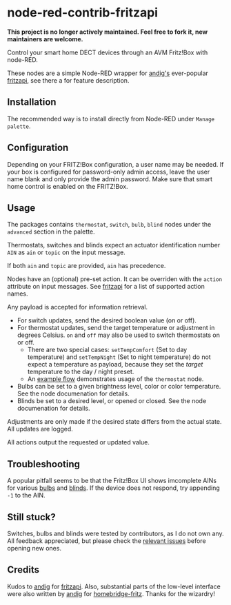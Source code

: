 # node-red-contrib-fritzapi

**This project is no longer actively maintained. Feel free to fork it, new maintainers are welcome.**

Control your smart home DECT devices through an AVM Fritz!Box with node-RED.

These nodes are a simple Node-RED wrapper for [andig's](https://github.com/andig) ever-popular
[fritzapi](https://www.npmjs.com/package/fritzapi), see there a for feature description.

## Installation

The recommended way is to install directly from Node-RED under `Manage palette`.

## Configuration

Depending on your FRITZ!Box configuration, a user name may be needed. If your box is configured for password-only
admin access, leave the user name blank and only provide the admin password. Make sure that smart home control is
enabled on the FRITZ!Box.

## Usage

The packages contains `thermostat`, `switch`, `bulb`, `blind` nodes under the `advanced` section in the palette.

Thermostats, switches and blinds expect an actuator identification number `AIN` as `ain` or `topic` on the input message.

If both `ain` and `topic` are provided, `ain` has precedence.

Nodes have an (optional) pre-set action. It can be overriden with the `action` attribute on input messages.
See [fritzapi](https://www.npmjs.com/package/fritzapi) for a list of supported action names.

Any payload is accepted for information retrieval.

* For switch updates, send the desired boolean value
(on or off).
* For thermostat updates, send the target temperature or adjustment in degrees Celsius. `on` and `off` may also be used to switch thermostats on or off.
  * There are two special cases: `setTempComfort` (Set to day temperature) and `setTempNight` (Set to night temperature)
do not expect a temperature as payload, because they set the *target* temperature to the day / night preset.
  * An [example flow](examples/Fritz%20HTTP%20API%20Example%20Flow.json) demonstrates usage of the `thermostat` node.
* Bulbs can be set to a given brightness level, color or color temperature. See the node documenation for details.
* Blinds be set to a desired level, or opened or closed.
See the node documenation for details.

Adjustments are only made if the desired state differs from the actual state. All updates are logged.

All actions output the requested or updated value.

## Troubleshooting

A popular pitfall seems to be that the Fritz!Box UI shows imcomplete AINs for various [bulbs](https://github.com/dnknth/node-red-contrib-fritzapi/issues/27#issuecomment-953936018) and [blinds](https://github.com/dnknth/node-red-contrib-fritzapi/issues/26). If the device does not respond, try appending `-1` to the AIN.

## Still stuck?

Switches, bulbs and blinds were tested by contributors, as I do not own any. All feedback appreciated, but please check the [relevant issues](https://github.com/dnknth/node-red-contrib-fritzapi/issues?q=is%3Aissue+is%3Aclosed) before opening new ones.

## Credits

Kudos to [andig](https://github.com/andig) for [fritzapi](https://www.npmjs.com/package/fritzapi).
Also, substantial parts of the low-level interface were also written by [andig](https://github.com/andig) for
[homebridge-fritz](https://www.npmjs.com/package/homebridge-fritz). Thanks for the wizardry!
